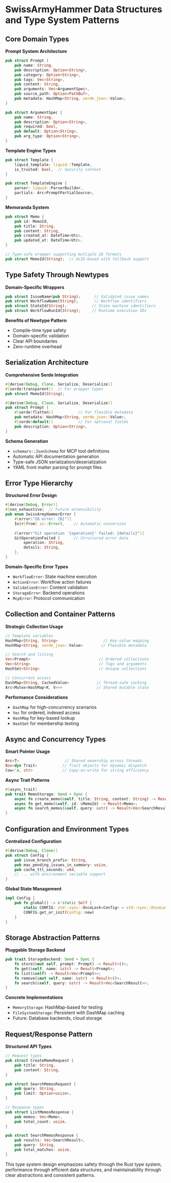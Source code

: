 # SwissArmyHammer Data Structures and Type System Patterns

## Core Domain Types

**Prompt System Architecture**
```rust
pub struct Prompt {
    pub name: String,
    pub description: Option<String>,
    pub category: Option<String>,
    pub tags: Vec<String>,
    pub content: String,
    pub arguments: Vec<ArgumentSpec>,
    pub source_path: Option<PathBuf>,
    pub metadata: HashMap<String, serde_json::Value>,
}

pub struct ArgumentSpec {
    pub name: String,
    pub description: Option<String>,
    pub required: bool,
    pub default: Option<String>,
    pub arg_type: Option<String>,
}
```

**Template Engine Types**
```rust
pub struct Template {
    liquid_template: liquid::Template,
    is_trusted: bool,  // Security context
}

pub struct TemplateEngine {
    parser: liquid::ParserBuilder,
    partials: Arc<PromptPartialSource>,
}
```

**Memoranda System**
```rust
pub struct Memo {
    pub id: MemoId,
    pub title: String,
    pub content: String,
    pub created_at: DateTime<Utc>,
    pub updated_at: DateTime<Utc>,
}

// Type-safe wrapper supporting multiple ID formats
pub struct MemoId(String);  // ULID-based with fallback support
```

## Type Safety Through Newtypes

**Domain-Specific Wrappers**
```rust
pub struct IssueName(pub String);      // Validated issue names
pub struct WorkflowName(String);       // Workflow identifiers  
pub struct StateId(String);           // State machine identifiers
pub struct WorkflowRunId(String);     // Runtime execution IDs
```

**Benefits of Newtype Pattern**
- Compile-time type safety
- Domain-specific validation
- Clear API boundaries
- Zero-runtime overhead

## Serialization Architecture

**Comprehensive Serde Integration**
```rust
#[derive(Debug, Clone, Serialize, Deserialize)]
#[serde(transparent)]  // For wrapper types
pub struct MemoId(String);

#[derive(Debug, Clone, Serialize, Deserialize)]
pub struct Prompt {
    #[serde(flatten)]           // For flexible metadata
    pub metadata: HashMap<String, serde_json::Value>,
    #[serde(default)]           // For optional fields
    pub description: Option<String>,
}
```

**Schema Generation**
- `schemars::JsonSchema` for MCP tool definitions
- Automatic API documentation generation
- Type-safe JSON serialization/deserialization
- YAML front matter parsing for prompt files

## Error Type Hierarchy

**Structured Error Design**
```rust
#[derive(Debug, Error)]
#[non_exhaustive]  // Future extensibility
pub enum SwissArmyHammerError {
    #[error("IO error: {0}")]
    Io(#[from] io::Error),    // Automatic conversion
    
    #[error("Git operation '{operation}' failed: {details}")]
    GitOperationFailed {      // Structured error data
        operation: String,
        details: String,
    },
}
```

**Domain-Specific Error Types**
- `WorkflowError`: State machine execution
- `ActionError`: Workflow action failures
- `ValidationError`: Content validation
- `StorageError`: Backend operations
- `McpError`: Protocol communication

## Collection and Container Patterns  

**Strategic Collection Usage**
```rust
// Template variables
HashMap<String, String>                    // Key-value mapping
HashMap<String, serde_json::Value>        // Flexible metadata

// Search and listing
Vec<Prompt>                              // Ordered collections
Vec<String>                              // Tags and arguments
HashSet<String>                          // Unique collections

// Concurrent access
DashMap<String, CachedValue>            // Thread-safe caching
Arc<Mutex<HashMap<K, V>>>               // Shared mutable state
```

**Performance Considerations**
- `DashMap` for high-concurrency scenarios
- `Vec` for ordered, indexed access
- `HashMap` for key-based lookup
- `HashSet` for membership testing

## Async and Concurrency Types

**Smart Pointer Usage**
```rust
Arc<T>                    // Shared ownership across threads
Box<dyn Trait>           // Trait objects for dynamic dispatch
Cow<'a, str>             // Copy-on-write for string efficiency
```

**Async Trait Patterns**
```rust
#[async_trait]
pub trait MemoStorage: Send + Sync {
    async fn create_memo(&self, title: String, content: String) -> Result<Memo>;
    async fn get_memo(&self, id: &MemoId) -> Result<Memo>;
    async fn search_memos(&self, query: &str) -> Result<Vec<SearchResult>>;
}
```

## Configuration and Environment Types

**Centralized Configuration**
```rust
#[derive(Debug, Clone)]
pub struct Config {
    pub issue_branch_prefix: String,
    pub max_pending_issues_in_summary: usize,
    pub cache_ttl_seconds: u64,
    // ... with environment variable support
}
```

**Global State Management**
```rust
impl Config {
    pub fn global() -> &'static Self {
        static CONFIG: std::sync::OnceLock<Config> = std::sync::OnceLock::new();
        CONFIG.get_or_init(Config::new)
    }
}
```

## Storage Abstraction Patterns

**Pluggable Storage Backend**
```rust
pub trait StorageBackend: Send + Sync {
    fn store(&mut self, prompt: Prompt) -> Result<()>;
    fn get(&self, name: &str) -> Result<Prompt>;
    fn list(&self) -> Result<Vec<Prompt>>;
    fn remove(&mut self, name: &str) -> Result<()>;
    fn search(&self, query: &str) -> Result<Vec<SearchResult>>;
}
```

**Concrete Implementations**
- `MemoryStorage`: HashMap-based for testing
- `FileSystemStorage`: Persistent with DashMap caching
- Future: Database backends, cloud storage

## Request/Response Pattern

**Structured API Types**
```rust
// Request types
pub struct CreateMemoRequest {
    pub title: String,
    pub content: String,
}

pub struct SearchMemosRequest {
    pub query: String,
    pub limit: Option<usize>,
}

// Response types  
pub struct ListMemosResponse {
    pub memos: Vec<Memo>,
    pub total_count: usize,
}

pub struct SearchMemosResponse {
    pub results: Vec<SearchResult>,
    pub query: String,
    pub total_matches: usize,
}
```

This type system design emphasizes safety through the Rust type system, performance through efficient data structures, and maintainability through clear abstractions and consistent patterns.